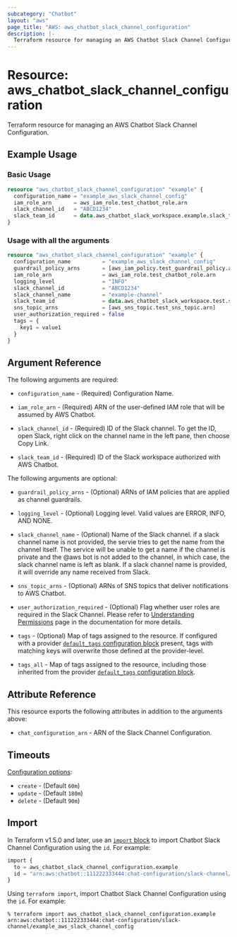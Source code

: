 ```yaml
---
subcategory: "Chatbot"
layout: "aws"
page_title: "AWS: aws_chatbot_slack_channel_configuration"
description: |-
  Terraform resource for managing an AWS Chatbot Slack Channel Configuration.
---
```


# Resource: aws_chatbot_slack_channel_configuration

Terraform resource for managing an AWS Chatbot Slack Channel Configuration.

## Example Usage

### Basic Usage

```terraform
resource "aws_chatbot_slack_channel_configuration" "example" {
  configuration_name = "example_aws_slack_channel_config"
  iam_role_arn       = aws_iam_role.test_chatbot_role.arn
  slack_channel_id   = "ABCD1234"
  slack_team_id      = data.aws_chatbot_slack_workspace.example.slack_team_id
}
```

### Usage with all the arguments

```terraform
resource "aws_chatbot_slack_channel_configuration" "example" {
  configuration_name          = "example_aws_slack_channel_config"
  guardrail_policy_arns       = [aws_iam_policy.test_guardrail_policy.arn]
  iam_role_arn                = aws_iam_role.test_chatbot_role.arn
  logging_level               = "INFO"
  slack_channel_id            = "ABCD1234"
  slack_channel_name          = "example-channel"
  slack_team_id               = data.aws_chatbot_slack_workspace.test.slack_team_id
  sns_topic_arns              = [aws_sns_topic.test_sns_topic.arn]
  user_authorization_required = false
  tags = {
    key1 = value1
  }
}
```

## Argument Reference

The following arguments are required:

* `configuration_name` - (Required) Configuration Name.

* `iam_role_arn` - (Required) ARN of the user-defined IAM role that will be assumed by AWS Chatbot.

* `slack_channel_id` - (Required) ID of the Slack channel. To get the ID, open Slack, right click on the channel name in the left pane, then choose Copy Link.

* `slack_team_id` - (Required) ID of the Slack workspace authorized with AWS Chatbot.

The following arguments are optional:

* `guardrail_policy_arns` - (Optional) ARNs of IAM policies that are applied as channel guardrails.

* `logging_level` - (Optional) Logging level. Valid values are ERROR, INFO, AND NONE.

* `slack_channel_name` - (Optional) Name of the Slack channel. if a slack channel name is not provided, the servie tries to get the name from the channel itself. The service will be unable to get a name if the channel is private and the @aws bot is not added to the channel, in which case, the slack channel name is left as blank. If a slack channel name is provided, it will override any name received from Slack.

* `sns_topic_arns` - (Optional) ARNs of SNS topics that deliver notifications to AWS Chatbot.

* `user_authorization_required` - (Optional) Flag whether user roles are required in the Slack Channel. Please refer to [Understanding Permissions](https://docs.aws.amazon.com/chatbot/latest/adminguide/understanding-permissions.html) page in the documentation for more details.

* `tags` - (Optional) Map of tags assigned to the resource. If configured with a provider [`default_tags` configuration block](/docs/providers/aws/index.html#default_tags-configuration-block) present, tags with matching keys will overwrite those defined at the provider-level.

* `tags_all` - Map of tags assigned to the resource, including those inherited from the provider [`default_tags` configuration block](/docs/providers/aws/index.html#default_tags-configuration-block).

## Attribute Reference

This resource exports the following attributes in addition to the arguments above:

* `chat_configuration_arn` - ARN of the Slack Channel Configuration.

## Timeouts

[Configuration options](https://developer.hashicorp.com/terraform/language/resources/syntax#operation-timeouts):

* `create` - (Default `60m`)
* `update` - (Default `180m`)
* `delete` - (Default `90m`)

## Import

In Terraform v1.5.0 and later, use an [`import` block](https://developer.hashicorp.com/terraform/language/import) to import Chatbot Slack Channel Configuration using the `id`. For example:

```terraform
import {
  to = aws_chatbot_slack_channel_configuration.example
  id = "arn:aws:chatbot::111222333444:chat-configuration/slack-channel/example_aws_slack_channel_config"
}
```

Using `terraform import`, import Chatbot Slack Channel Configuration using the `id`. For example:

```console
% terraform import aws_chatbot_slack_channel_configuration.example arn:aws:chatbot::111222333444:chat-configuration/slack-channel/example_aws_slack_channel_config
```
